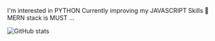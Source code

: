 
 I'm interested in PYTHON
Currently improving my JAVASCRIPT Skills 🌚
MERN stack is MUST ...

![GitHub stats](https://github-readme-stats.vercel.app/api?username=Aamir64&theme=blue)

